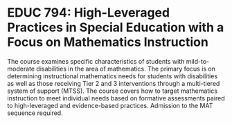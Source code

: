 # EDUC 794: High-Leveraged Practices in Special Education with a Focus on Mathematics Instruction

The course examines specific characteristics of students with mild-to-moderate disabilities in the area of mathematics. The primary focus is on determining instructional mathematics needs for students with disabilities as well as those receiving Tier 2 and 3 interventions through a multi-tiered system of support (MTSS). The course covers how to target mathematics instruction to meet individual needs based on formative assessments paired to high-leveraged and evidence-based practices. Admission to the MAT sequence required.